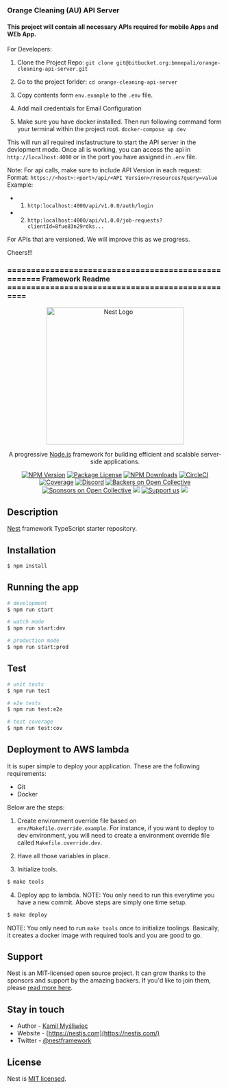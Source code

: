 ### Orange Cleaning (AU) API Server

#### This project will contain all necessary APIs required for mobile Apps and WEb App.

For Developers:

1. Clone the Project Repo:
`git clone git@bitbucket.org:bmnepali/orange-cleaning-api-server.git`

2. Go to the project forlder:
`cd orange-cleaning-api-server`

3. Copy contents form `env.example` to the `.env` file.

4. Add mail credentials for Email Configuration

5. Make sure you have docker installed. Then run following command form your terminal within the project root.
`docker-compose up dev`

This will run all required insfastructure to start the API server in the devlopment mode.
Once all is working, you can access the api in `http://localhost:4000` or in the port you have assigned in `.env` file.


Note: For api calls, make sure to include API Version in each request:
Format: `https://<host>:<port>/api/<API Version>/resources?query=value`
Example:
- 1. `http:localhost:4000/api/v1.0.0/auth/login`
- 2. `http:localhost:4000/api/v1.0.0/job-requests?clientId=8fue83n29rdks...`

For APIs that are versioned. We will improve this as we progress.

Cheers!!!


### ====================================================  Framework Readme  =================================================
<p align="center">
  <a href="http://nestjs.com/" target="blank"><img src="https://nestjs.com/img/logo_text.svg" width="320" alt="Nest Logo" /></a>
</p>

[circleci-image]: https://img.shields.io/circleci/build/github/nestjs/nest/master?token=abc123def456
[circleci-url]: https://circleci.com/gh/nestjs/nest

  <p align="center">A progressive <a href="http://nodejs.org" target="_blank">Node.js</a> framework for building efficient and scalable server-side applications.</p>
    <p align="center">
<a href="https://www.npmjs.com/~nestjscore" target="_blank"><img src="https://img.shields.io/npm/v/@nestjs/core.svg" alt="NPM Version" /></a>
<a href="https://www.npmjs.com/~nestjscore" target="_blank"><img src="https://img.shields.io/npm/l/@nestjs/core.svg" alt="Package License" /></a>
<a href="https://www.npmjs.com/~nestjscore" target="_blank"><img src="https://img.shields.io/npm/dm/@nestjs/common.svg" alt="NPM Downloads" /></a>
<a href="https://circleci.com/gh/nestjs/nest" target="_blank"><img src="https://img.shields.io/circleci/build/github/nestjs/nest/master" alt="CircleCI" /></a>
<a href="https://coveralls.io/github/nestjs/nest?branch=master" target="_blank"><img src="https://coveralls.io/repos/github/nestjs/nest/badge.svg?branch=master#9" alt="Coverage" /></a>
<a href="https://discord.gg/G7Qnnhy" target="_blank"><img src="https://img.shields.io/badge/discord-online-brightgreen.svg" alt="Discord"/></a>
<a href="https://opencollective.com/nest#backer" target="_blank"><img src="https://opencollective.com/nest/backers/badge.svg" alt="Backers on Open Collective" /></a>
<a href="https://opencollective.com/nest#sponsor" target="_blank"><img src="https://opencollective.com/nest/sponsors/badge.svg" alt="Sponsors on Open Collective" /></a>
  <a href="https://paypal.me/kamilmysliwiec" target="_blank"><img src="https://img.shields.io/badge/Donate-PayPal-ff3f59.svg"/></a>
    <a href="https://opencollective.com/nest#sponsor"  target="_blank"><img src="https://img.shields.io/badge/Support%20us-Open%20Collective-41B883.svg" alt="Support us"></a>
  <a href="https://twitter.com/nestframework" target="_blank"><img src="https://img.shields.io/twitter/follow/nestframework.svg?style=social&label=Follow"></a>
</p>
  <!--[![Backers on Open Collective](https://opencollective.com/nest/backers/badge.svg)](https://opencollective.com/nest#backer)
  [![Sponsors on Open Collective](https://opencollective.com/nest/sponsors/badge.svg)](https://opencollective.com/nest#sponsor)-->

## Description

[Nest](https://github.com/nestjs/nest) framework TypeScript starter repository.

## Installation

```bash
$ npm install
```

## Running the app

```bash
# development
$ npm run start

# watch mode
$ npm run start:dev

# production mode
$ npm run start:prod
```

## Test

```bash
# unit tests
$ npm run test

# e2e tests
$ npm run test:e2e

# test coverage
$ npm run test:cov
```
## Deployment to AWS lambda

It is super simple to deploy your application. These are the following requirements:
- Git
- Docker

Below are the steps:

1. Create environment override file based on `env/Makefile.override.example`. For instance, if you want to deploy to dev environment, you will need to create a environment override file called `Makefile.override.dev`.

2. Have all those variables in place.

3. Initialize tools.

```bash
$ make tools
```

4. Deploy app to lambda. NOTE: You only need to run this everytime you have a new commit. Above steps are simply one time setup.
```bash
$ make deploy
```

NOTE: You only need to run `make tools` once to initialize toolings. Basically, it creates a docker image with required tools and you are good to go.


## Support

Nest is an MIT-licensed open source project. It can grow thanks to the sponsors and support by the amazing backers. If you'd like to join them, please [read more here](https://docs.nestjs.com/support).

## Stay in touch

- Author - [Kamil Myśliwiec](https://kamilmysliwiec.com)
- Website - [https://nestjs.com](https://nestjs.com/)
- Twitter - [@nestframework](https://twitter.com/nestframework)

## License

Nest is [MIT licensed](LICENSE).
